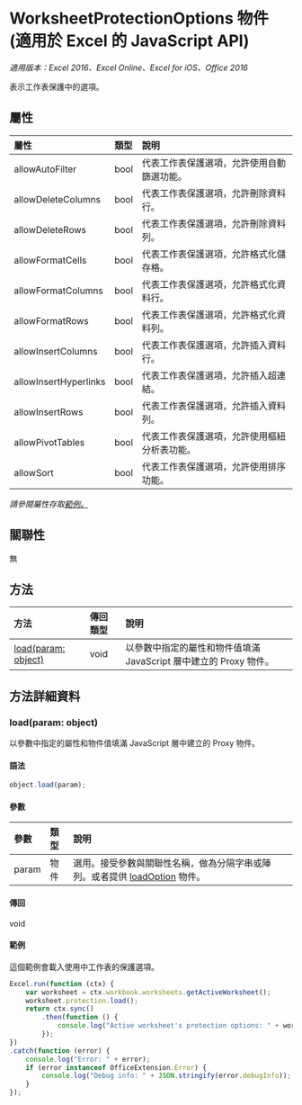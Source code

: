 ﻿# WorksheetProtectionOptions 物件 (適用於 Excel 的 JavaScript API)

_適用版本：Excel 2016、Excel Online、Excel for iOS、Office 2016_

表示工作表保護中的選項。

## 屬性

| 屬性	     | 類型	   |說明
|:---------------|:--------|:----------|
|allowAutoFilter|bool|代表工作表保護選項，允許使用自動篩選功能。|
|allowDeleteColumns|bool|代表工作表保護選項，允許刪除資料行。|
|allowDeleteRows|bool|代表工作表保護選項，允許刪除資料列。|
|allowFormatCells|bool|代表工作表保護選項，允許格式化儲存格。|
|allowFormatColumns|bool|代表工作表保護選項，允許格式化資料行。|
|allowFormatRows|bool|代表工作表保護選項，允許格式化資料列。|
|allowInsertColumns|bool|代表工作表保護選項，允許插入資料行。|
|allowInsertHyperlinks|bool|代表工作表保護選項，允許插入超連結。|
|allowInsertRows|bool|代表工作表保護選項，允許插入資料列。|
|allowPivotTables|bool|代表工作表保護選項，允許使用樞紐分析表功能。|
|allowSort|bool|代表工作表保護選項，允許使用排序功能。|

_請參閱屬性存取[範例。](#範例)_

## 關聯性
無


## 方法

| 方法           | 傳回類型    |說明|
|:---------------|:--------|:----------|
|[load(param: object)](#loadparam-object)|void|以參數中指定的屬性和物件值填滿 JavaScript 層中建立的 Proxy 物件。|

## 方法詳細資料


### load(param: object)
以參數中指定的屬性和物件值填滿 JavaScript 層中建立的 Proxy 物件。

#### 語法
```js
object.load(param);
```

#### 參數
| 參數	    | 類型	   |說明|
|:---------------|:--------|:----------|
|param|物件|選用。接受參數與關聯性名稱，做為分隔字串或陣列。或者提供 [loadOption](loadoption.md) 物件。|

#### 傳回
void

#### 範例
這個範例會載入使用中工作表的保護選項。
```js
Excel.run(function (ctx) {
    var worksheet = ctx.workbook.worksheets.getActiveWorksheet();
    worksheet.protection.load();            
    return ctx.sync()
        .then(function () {
            console.log("Active worksheet's protection options: " + worksheet.protection.options);
        });
})
.catch(function (error) {
    console.log("Error: " + error);
    if (error instanceof OfficeExtension.Error) {
        console.log("Debug info: " + JSON.stringify(error.debugInfo));
    }
});
```
